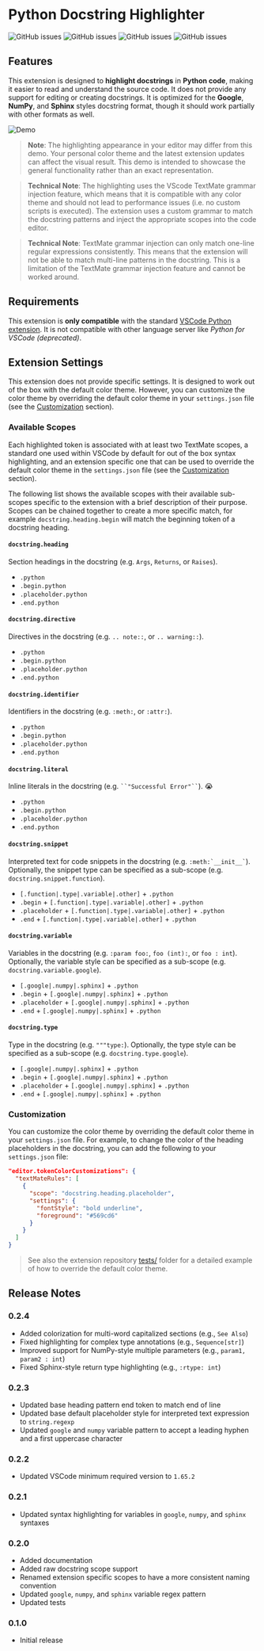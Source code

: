 # Python Docstring Highlighter

![GitHub issues](https://img.shields.io/badge/style-google-green)
![GitHub issues](https://img.shields.io/badge/style-numpy-green)
![GitHub issues](https://img.shields.io/badge/style-sphinx-green)
![GitHub issues](https://img.shields.io/badge/style-docblockr-red)

## Features

This extension is designed to **highlight docstrings** in **Python code**, making it easier to read and understand the source code. It does not provide any support for editing or creating docstrings. It is optimized for the **Google**, **NumPy**, and **Sphinx** styles docstring format, though it should work partially with other formats as well.

![Demo](https://raw.githubusercontent.com/rodolphebarbanneau/python-docstring-highlighter/main/assets/docstring.gif)

> **Note**: The highlighting appearance in your editor may differ from this demo. Your personal color theme and the latest extension updates can affect the visual result. This demo is intended to showcase the general functionality rather than an exact representation.

> **Technical Note**: The highlighting uses the VScode TextMate grammar injection feature, which means that it is compatible with any color theme and should not lead to performance issues (i.e. no custom scripts is executed). The extension uses a custom  grammar to match the docstring patterns and inject the appropriate scopes into the code editor.

> **Technical Note**: TextMate grammar injection can only match one-line regular expressions consistently. This means that the extension will not be able to match multi-line patterns in the docstring. This is a limitation of the TextMate grammar injection feature and cannot be worked around.

## Requirements

This extension is **only compatible** with the standard [VSCode Python extension](https://marketplace.visualstudio.com/items?itemName=ms-python.python). It is not compatible with other language server like _Python for VSCode (deprecated)_.

## Extension Settings

This extension does not provide specific settings. It is designed to work out of the box with the default color theme. However, you can customize the color theme by overriding the default color theme in your `settings.json` file (see the [Customization](#customization) section).

### Available Scopes

Each highlighted token is associated with at least two TextMate scopes, a standard one used within VSCode by default for out of the box syntax highlighting, and an extension specific one that can be used to override the default color theme in the `settings.json` file (see the [Customization](#customization) section).

The following list shows the available scopes with their available sub-scopes specific to the extension with a brief description of their purpose. Scopes can be chained together to create a more specific match, for example `docstring.heading.begin` will match the beginning token of a docstring heading.

#### `docstring.heading`

Section headings in the docstring (e.g. `Args`, `Returns`, or `Raises`).

- `.python`
- `.begin.python`
- `.placeholder.python`
- `.end.python`

#### `docstring.directive`

Directives in the docstring (e.g. `.. note::`, or `.. warning::`).

- `.python`
- `.begin.python`
- `.placeholder.python`
- `.end.python`

#### `docstring.identifier`

Identifiers in the docstring (e.g. `:meth:`, or `:attr:`).

- `.python`
- `.begin.python`
- `.placeholder.python`
- `.end.python`

#### `docstring.literal`

Inline literals in the docstring (e.g. ``` ``"Successful Error"`` ```). 😭

- `.python`
- `.begin.python`
- `.placeholder.python`
- `.end.python`

#### `docstring.snippet`

Interpreted text for code snippets in the docstring (e.g. ``` :meth:`__init__` ```). Optionally, the snippet type can be specified as a sub-scope (e.g. `docstring.snippet.function`).

- `[.function|.type|.variable|.other]` + `.python`
- `.begin` + `[.function|.type|.variable|.other]` + `.python`
- `.placeholder` + `[.function|.type|.variable|.other]` + `.python`
- `.end` + `[.function|.type|.variable|.other]` + `.python`

#### `docstring.variable`

Variables in the docstring (e.g. `:param foo:`, `foo (int):`, or `foo : int`). Optionally, the  variable style can be specified as a sub-scope (e.g. `docstring.variable.google`).

- `[.google|.numpy|.sphinx]` + `.python`
- `.begin` + `[.google|.numpy|.sphinx]` + `.python`
- `.placeholder` + `[.google|.numpy|.sphinx]` + `.python`
- `.end` + `[.google|.numpy|.sphinx]` + `.python`

#### `docstring.type`

Type in the docstring (e.g. `"""type:`). Optionally, the type style can be specified as a sub-scope (e.g. `docstring.type.google`).

- `[.google|.numpy|.sphinx]` + `.python`
- `.begin` + `[.google|.numpy|.sphinx]` + `.python`
- `.placeholder` + `[.google|.numpy|.sphinx]` + `.python`
- `.end` + `[.google|.numpy|.sphinx]` + `.python`

### Customization

You can customize the color theme by overriding the default color theme in your `settings.json` file. For example, to change the color of the heading placeholders in the docstring, you can add the following to your `settings.json` file:

```json
"editor.tokenColorCustomizations": {
  "textMateRules": [
    {
      "scope": "docstring.heading.placeholder",
      "settings": {
        "fontStyle": "bold underline",
        "foreground": "#569cd6"
      }
    }
  ]
}
```

> See also the extension repository [tests/](https://github.com/rodolphebarbanneau/python-docstring-highlighter/blob/main/tests/.vscode/settings.json) folder for a detailed example of how to override the default color theme.

## Release Notes

### 0.2.4

- Added colorization for multi-word capitalized sections (e.g., `See Also`)
- Fixed highlighting for complex type annotations (e.g., `Sequence[str]`)
- Improved support for NumPy-style multiple parameters (e.g., `param1, param2 : int`)
- Fixed Sphinx-style return type highlighting (e.g., `:rtype: int`)

### 0.2.3

- Updated base heading pattern end token to match end of line
- Updated base default placeholder style for interpreted text expression to `string.regexp`
- Updated `google` and `numpy` variable pattern to accept a leading hyphen and a first uppercase character

### 0.2.2

- Updated VSCode minimum required version to `1.65.2`

### 0.2.1

- Updated syntax highlighting for variables in `google`, `numpy`, and `sphinx` syntaxes

### 0.2.0

- Added documentation
- Added raw docstring scope support
- Renamed extension specific scopes to have a more consistent naming convention
- Updated `google`, `numpy`, and `sphinx` variable regex pattern
- Updated tests

### 0.1.0

- Initial release
